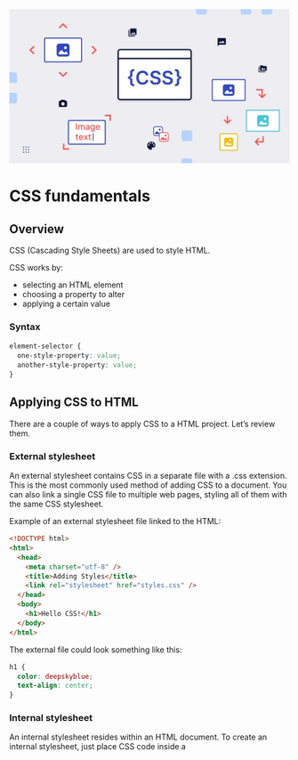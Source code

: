 <img src="./images/working_with_css_22218720ab-jpg.jpeg" alt="working with css">

# CSS fundamentals

## Overview

CSS (Cascading Style Sheets) are used to style HTML.

CSS works by:

- selecting an HTML element
- choosing a property to alter
- applying a certain value

### Syntax

```css
element-selector {
  one-style-property: value;
  another-style-property: value;
}
```

## Applying CSS to HTML

There are a couple of ways to apply CSS to a HTML project. Let’s review them.

### External stylesheet

An external stylesheet contains CSS in a separate file with a .css extension. This is the most commonly used method of adding CSS to a document. You can also link a single CSS file to multiple web pages, styling all of them with the same CSS stylesheet.

Example of an external stylesheet file linked to the HTML:

```html
<!DOCTYPE html>
<html>
  <head>
    <meta charset="utf-8" />
    <title>Adding Styles</title>
    <link rel="stylesheet" href="styles.css" />
  </head>
  <body>
    <h1>Hello CSS!</h1>
  </body>
</html>
```

The external file could look something like this:

```css
h1 {
  color: deepskyblue;
  text-align: center;
}
```

### Internal stylesheet

An internal stylesheet resides within an HTML document. To create an internal stylesheet, just place CSS code inside a <style> element contained inside <head> element of the HTML.

Example of an internal stylesheet file linked to the HTML:

```html
<!DOCTYPE html>
<html>
  <head>
    <meta charset="utf-8" />
    <title>Adding Styles</title>
    <style>
      h1 {
        color: deepskyblue;
        text-align: center;
      }
    </style>
  </head>

  <body>
    <h1>Hello CSS!</h1>
  </body>
</html>
```

### Inline styles

Inline styles are CSS declarations that affect a single HTML element, contained within a style attribute.

Example of an inline style in an HTML document:

```html
<h1 style="color: deepskyblue; text-align: center;">Hello CSS!</h1>
```

Note: Inline styles take precedence over stylesheets, so a inline style will always prevail over any other.

### Invalid CSS

You might be wondering what happens if a browser encounters a CSS selector or declaration it doesn’t recognise?

If a browser is parsing your rules, and encounters a property or value that it doesn’t understand, it ignores it and moves on to the next declaration. It will do this if you have mistyped/misspelled a property or value, or if the property or value is just too new and the browser doesn’t yet support it. Similarly, if a browser encounters a selector that it doesn’t understand, it will just ignore the whole rule and move on to the next one.

For this reason, it’s a good idea to <a href="https://jigsaw.w3.org/css-validator/#validate_by_input">validate</a> your CSS. This way, you’ll know right away if something is wrong.

Tip: A browser’s developer tools can also highlight invalid property names or values.
